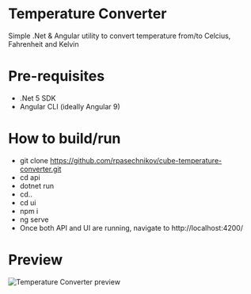 # Temperature Converter

Simple .Net & Angular utility to convert temperature from/to Celcius, Fahrenheit and Kelvin

# Pre-requisites
- .Net 5 SDK
- Angular CLI (ideally Angular 9)

# How to build/run

- git clone https://github.com/rpasechnikov/cube-temperature-converter.git
- cd api
- dotnet run
- cd..
- cd ui
- npm i
- ng serve
- Once both API and UI are running, navigate to http://localhost:4200/

# Preview
![Temperature Converter preview](https://github.com/rpasechnikov/cube-temperature-converter/preview.png)
